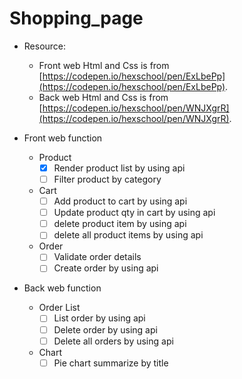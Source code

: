 # Shopping_page

- Resource: 
  - Front web Html and Css is from [https://codepen.io/hexschool/pen/ExLbePp](https://codepen.io/hexschool/pen/ExLbePp).
  - Back web Html and Css is from [https://codepen.io/hexschool/pen/WNJXgrR](https://codepen.io/hexschool/pen/WNJXgrR).

- Front web function  
    - Product
      - [X] Render product list by using api
      - [ ] Filter product by category
    - Cart
      - [ ] Add product to cart by using api
      - [ ] Update product qty in cart by using api
      - [ ] delete product item by using api
      - [ ] delete all product items by using api
    - Order
      - [ ] Validate order details
      - [ ] Create order by using api

- Back web function
    - Order List
      - [ ] List order by using api
      - [ ] Delete order by using api
      - [ ] Delete all orders by using api
    - Chart
      - [ ] Pie chart summarize by title
